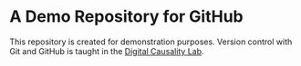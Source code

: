 # A Demo Repository for GitHub

This repository is created for demonstration purposes. Version control with Git and GitHub is taught in the [Digital Causality Lab](https://digitalcausalitylab.github.io/).

